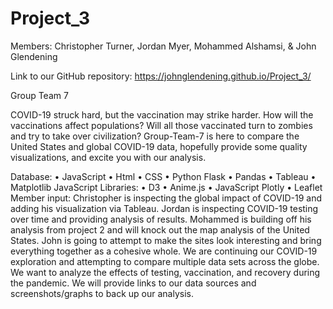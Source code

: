 # Project_3

Members:
Christopher Turner,
Jordan Myer,
Mohammed Alshamsi, &
John Glendening

Link to our GitHub repository: https://johnglendening.github.io/Project_3/

Group Team 7

COVID-19 struck hard, but the vaccination may strike harder. How will the vaccinations affect populations? Will all those vaccinated turn to zombies and try to take over civilization? Group-Team-7 is here to compare the United States and global COVID-19 data, hopefully provide some quality visualizations, and excite you with our analysis.

Database: • JavaScript • Html • CSS • Python Flask • Pandas • Tableau • Matplotlib 
JavaScript Libraries: • D3 • Anime.js • JavaScript Plotly • Leaflet
Member input:
Christopher is inspecting the global impact of COVID-19 and adding his visualization via Tableau.
Jordan is inspecting COVID-19 testing over time and providing analysis of results.
Mohammed is building off his analysis from project 2 and will knock out the map analysis of the United States.
John is going to attempt to make the sites look interesting and bring everything together as a cohesive whole.
We are continuing our COVID-19 exploration and attempting to compare multiple data sets across the globe. We want to analyze the effects of testing, vaccination, and recovery during the pandemic. We will provide links to our data sources and screenshots/graphs to back up our analysis.
